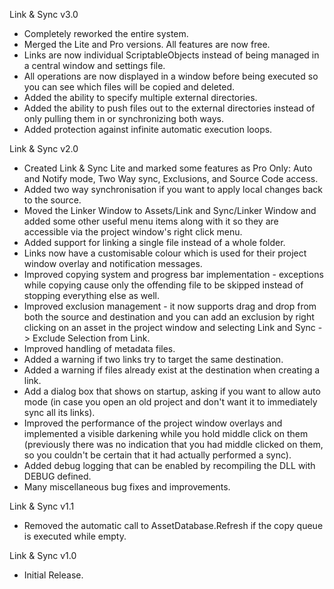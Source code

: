 Link & Sync v3.0
- Completely reworked the entire system.
- Merged the Lite and Pro versions. All features are now free.
- Links are now individual ScriptableObjects instead of being managed in a central window and settings file.
- All operations are now displayed in a window before being executed so you can see which files will be copied and deleted.
- Added the ability to specify multiple external directories.
- Added the ability to push files out to the external directories instead of only pulling them in or synchronizing both ways.
- Added protection against infinite automatic execution loops.

Link & Sync v2.0
- Created Link & Sync Lite and marked some features as Pro Only: Auto and Notify mode, Two Way sync, Exclusions, and Source Code access.
- Added two way synchronisation if you want to apply local changes back to the source.
- Moved the Linker Window to Assets/Link and Sync/Linker Window and added some other useful menu items along with it so they are accessible via the project window's right click menu.
- Added support for linking a single file instead of a whole folder.
- Links now have a customisable colour which is used for their project window overlay and notification messages.
- Improved copying system and progress bar implementation - exceptions while copying cause only the offending file to be skipped instead of stopping everything else as well.
- Improved exclusion management - it now supports drag and drop from both the source and destination and you can add an exclusion by right clicking on an asset in the project window and selecting Link and Sync -> Exclude Selection from Link.
- Improved handling of metadata files.
- Added a warning if two links try to target the same destination.
- Added a warning if files already exist at the destination when creating a link.
- Add a dialog box that shows on startup, asking if you want to allow auto mode (in case you open an old project and don't want it to immediately sync all its links).
- Improved the performance of the project window overlays and implemented a visible darkening while you hold middle click on them (previously there was no indication that you had middle clicked on them, so you couldn't be certain that it had actually performed a sync).
- Added debug logging that can be enabled by recompiling the DLL with DEBUG defined.
- Many miscellaneous bug fixes and improvements.

Link & Sync v1.1
- Removed the automatic call to AssetDatabase.Refresh if the copy queue is executed while empty.

Link & Sync v1.0
- Initial Release.